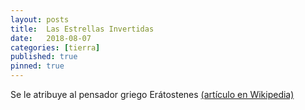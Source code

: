 ```yaml
---
layout: posts
title:  Las Estrellas Invertidas
date:   2018-08-07 
categories: [tierra] 
published: true
pinned: true
---
```


Se le atribuye al pensador griego Erátostenes [(artículo en Wikipedia)](https://es.wikipedia.org/wiki/Eratóstenes)


